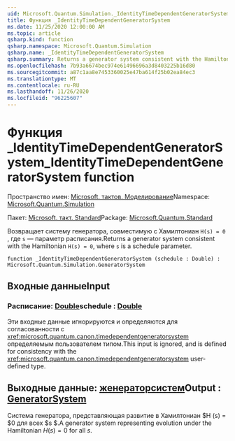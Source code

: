 ```yaml
---
uid: Microsoft.Quantum.Simulation._IdentityTimeDependentGeneratorSystem
title: Функция _IdentityTimeDependentGeneratorSystem
ms.date: 11/25/2020 12:00:00 AM
ms.topic: article
qsharp.kind: function
qsharp.namespace: Microsoft.Quantum.Simulation
qsharp.name: _IdentityTimeDependentGeneratorSystem
qsharp.summary: Returns a generator system consistent with the Hamiltonian `H(s) = 0`, where `s` is a schedule parameter.
ms.openlocfilehash: 7b93a6674bec974e61496696a3d8403225b16d80
ms.sourcegitcommit: a87c1aa8e7453360025e47ba614f25b02ea84ec3
ms.translationtype: MT
ms.contentlocale: ru-RU
ms.lasthandoff: 11/26/2020
ms.locfileid: "96225607"
---
```

# <a name="_identitytimedependentgeneratorsystem-function"></a><span data-ttu-id="67111-102">Функция _IdentityTimeDependentGeneratorSystem</span><span class="sxs-lookup"><span data-stu-id="67111-102">_IdentityTimeDependentGeneratorSystem function</span></span>

<span data-ttu-id="67111-103">Пространство имен: [Microsoft. тактов. Моделирование](xref:Microsoft.Quantum.Simulation)</span><span class="sxs-lookup"><span data-stu-id="67111-103">Namespace: [Microsoft.Quantum.Simulation](xref:Microsoft.Quantum.Simulation)</span></span>

<span data-ttu-id="67111-104">Пакет: [Microsoft. такт. Standard](https://nuget.org/packages/Microsoft.Quantum.Standard)</span><span class="sxs-lookup"><span data-stu-id="67111-104">Package: [Microsoft.Quantum.Standard](https://nuget.org/packages/Microsoft.Quantum.Standard)</span></span>


<span data-ttu-id="67111-105">Возвращает систему генератора, совместимую с Хамилтониан `H(s) = 0` , где `s` — параметр расписания.</span><span class="sxs-lookup"><span data-stu-id="67111-105">Returns a generator system consistent with the Hamiltonian `H(s) = 0`, where `s` is a schedule parameter.</span></span>

```qsharp
function _IdentityTimeDependentGeneratorSystem (schedule : Double) : Microsoft.Quantum.Simulation.GeneratorSystem
```


## <a name="input"></a><span data-ttu-id="67111-106">Входные данные</span><span class="sxs-lookup"><span data-stu-id="67111-106">Input</span></span>

### <a name="schedule--double"></a><span data-ttu-id="67111-107">Расписание: [Double](xref:microsoft.quantum.lang-ref.double)</span><span class="sxs-lookup"><span data-stu-id="67111-107">schedule : [Double](xref:microsoft.quantum.lang-ref.double)</span></span>

<span data-ttu-id="67111-108">Эти входные данные игнорируются и определяются для согласованности с <xref:microsoft.quantum.canon.timedependentgeneratorsystem> определяемым пользователем типом.</span><span class="sxs-lookup"><span data-stu-id="67111-108">This input is ignored, and is defined for consistency with the <xref:microsoft.quantum.canon.timedependentgeneratorsystem> user-defined type.</span></span>



## <a name="output--generatorsystem"></a><span data-ttu-id="67111-109">Выходные данные: [женераторсистем](xref:Microsoft.Quantum.Simulation.GeneratorSystem)</span><span class="sxs-lookup"><span data-stu-id="67111-109">Output : [GeneratorSystem](xref:Microsoft.Quantum.Simulation.GeneratorSystem)</span></span>

<span data-ttu-id="67111-110">Система генератора, представляющая развитие в Хамилтониан $H (s) = $0 для всех $s $.</span><span class="sxs-lookup"><span data-stu-id="67111-110">A generator system representing evolution under the Hamiltonian $H(s) = 0$ for all $s$.</span></span>